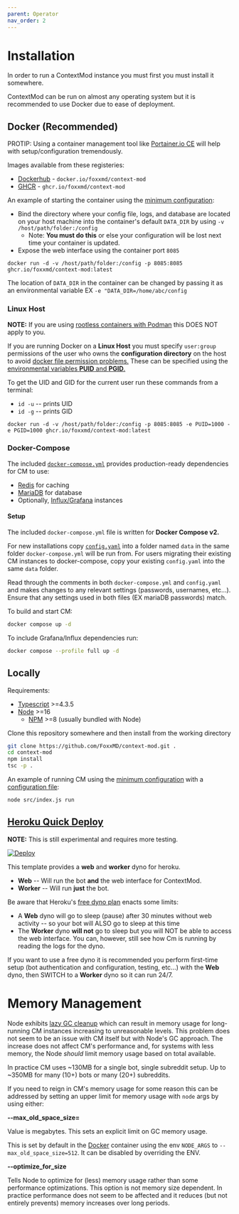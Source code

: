 ```yaml
---
parent: Operator
nav_order: 2
---
```


# Installation

In order to run a ContextMod instance you must first you must install it somewhere.

ContextMod can be run on almost any operating system but it is recommended to use Docker due to ease of deployment.

## Docker (Recommended)

PROTIP: Using a container management tool like [Portainer.io CE](https://www.portainer.io/products/community-edition) will help with setup/configuration tremendously.

Images available from these registeries:

* [Dockerhub](https://hub.docker.com/r/foxxmd/context-mod) - `docker.io/foxxmd/context-mod`
* [GHCR](https://github.com/foxxmd/context-mod/pkgs/container/context-mod) - `ghcr.io/foxxmd/context-mod`

An example of starting the container using the [minimum configuration](configuration.md#minimum-config):

* Bind the directory where your config file, logs, and database are located on your host machine into the container's default `DATA_DIR` by using `-v /host/path/folder:/config`
  * Note: **You must do this** or else your configuration will be lost next time your container is updated.
* Expose the web interface using the container port `8085`

```
docker run -d -v /host/path/folder:/config -p 8085:8085 ghcr.io/foxxmd/context-mod:latest
```

The location of `DATA_DIR` in the container can be changed by passing it as an environmental variable EX `-e "DATA_DIR=/home/abc/config`

### Linux Host

**NOTE:** If you are using [rootless containers with Podman](https://developers.redhat.com/blog/2020/09/25/rootless-containers-with-podman-the-basics#why_podman_) this DOES NOT apply to you.

If you are running Docker on a **Linux Host** you must specify `user:group` permissions of the user who owns the **configuration directory** on the host to avoid [docker file permission problems.](https://ikriv.com/blog/?p=4698) These can be specified using the [environmental variables **PUID** and **PGID**.](https://docs.linuxserver.io/general/understanding-puid-and-pgid)

To get the UID and GID for the current user run these commands from a terminal:

* `id -u` -- prints UID
* `id -g` -- prints GID

```
docker run -d -v /host/path/folder:/config -p 8085:8085 -e PUID=1000 -e PGID=1000 ghcr.io/foxxmd/context-mod:latest
```

### Docker-Compose

The included [`docker-compose.yml`](/docker-compose.yml) provides production-ready dependencies for CM to use:

* [Redis](https://redis.io/) for caching
* [MariaDB](https://mariadb.org/) for database
* Optionally, [Influx/Grafana](database.md#influx) instances

#### Setup

The included `docker-compose.yml` file is written for **Docker Compose v2.**

For new installations copy [`config.yaml`](/docker/config/docker-compose/config.yaml) into a folder named `data` in the same folder `docker-compose.yml` will be run from. For users migrating their existing CM instances to docker-compose, copy your existing `config.yaml` into the same `data` folder.

Read through the comments in both `docker-compose.yml` and `config.yaml` and makes changes to any relevant settings (passwords, usernames, etc...). Ensure that any settings used in both files (EX mariaDB passwords) match.

To build and start CM:

```bash
docker compose up -d
```

To include Grafana/Influx dependencies run:

```bash
docker compose --profile full up -d
```

## Locally

Requirements:

* [Typescript](https://www.typescriptlang.org/) >=4.3.5
* [Node](https://nodejs.org) >=16
  * [NPM](https://www.npmjs.com/) >=8 (usually bundled with Node)

Clone this repository somewhere and then install from the working directory

```bash
git clone https://github.com/FoxxMD/context-mod.git .
cd context-mod
npm install
tsc -p .
```

An example of running CM using the [minimum configuration](configuration.md#minimum-config) with a [configuration file](configuration.md#file-configuration-recommended):

```bash
node src/index.js run
```

## [Heroku Quick Deploy](https://heroku.com/about)

**NOTE:** This is still experimental and requires more testing.

[![Deploy](https://www.herokucdn.com/deploy/button.svg)](https://dashboard.heroku.com/new?template=https://github.com/FoxxMD/context-mod)

This template provides a **web** and **worker** dyno for heroku.

* **Web** -- Will run the bot **and** the web interface for ContextMod.
* **Worker** -- Will run **just** the bot.

Be aware that Heroku's [free dyno plan](https://devcenter.heroku.com/articles/free-dyno-hours#dyno-sleeping) enacts some limits:

* A **Web** dyno will go to sleep (pause) after 30 minutes without web activity -- so your bot will ALSO go to sleep at this time
* The **Worker** dyno **will not** go to sleep but you will NOT be able to access the web interface. You can, however, still see how Cm is running by reading the logs for the dyno.

If you want to use a free dyno it is recommended you perform first-time setup (bot authentication and configuration, testing, etc...) with the **Web** dyno, then SWITCH to a **Worker** dyno so it can run 24/7.

# Memory Management

Node exhibits [lazy GC cleanup](https://github.com/FoxxMD/context-mod/issues/90#issuecomment-1190384006) which can result in memory usage for long-running CM instances increasing to unreasonable levels. This problem does not seem to be an issue with CM itself but with Node's GC approach. The increase does not affect CM's performance and, for systems with less memory, the Node *should* limit memory usage based on total available.

In practice CM uses ~130MB for a single bot, single subreddit setup. Up to ~350MB for many (10+) bots or many (20+) subreddits.

If you need to reign in CM's memory usage for some reason this can be addressed by setting an upper limit for memory usage with `node` args by using either:

**--max_old_space_size=**

Value is megabytes. This sets an explicit limit on GC memory usage.

This is set by default in the [Docker](#docker-recommended) container using the env `NODE_ARGS` to `--max_old_space_size=512`. It can be disabled by overriding the ENV.

**--optimize_for_size**

Tells Node to optimize for (less) memory usage rather than some performance optimizations. This option is not memory size dependent. In practice performance does not seem to be affected and it reduces (but not entirely prevents) memory increases over long periods.
